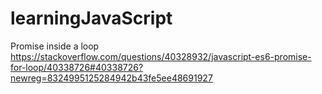 # learningJavaScript

Promise inside a loop
https://stackoverflow.com/questions/40328932/javascript-es6-promise-for-loop/40338726#40338726?newreg=8324995125284942b43fe5ee48691927
